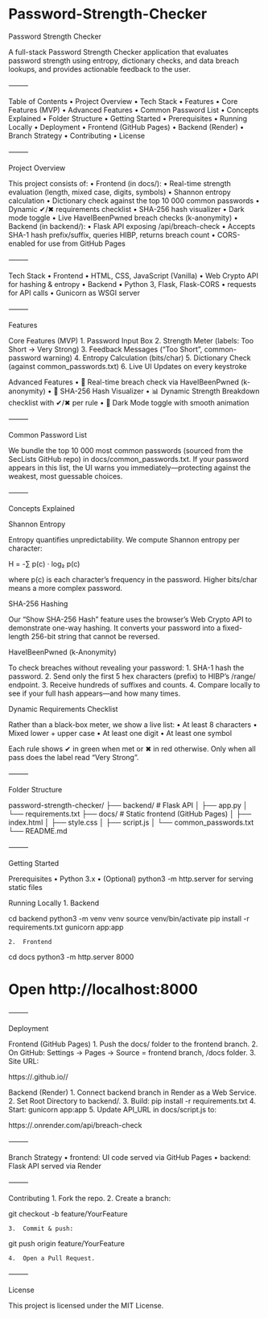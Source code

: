 # Password-Strength-Checker
Password Strength Checker

A full-stack Password Strength Checker application that evaluates password strength using entropy, dictionary checks, and data breach lookups, and provides actionable feedback to the user.

⸻

Table of Contents
	•	Project Overview
	•	Tech Stack
	•	Features
	•	Core Features (MVP)
	•	Advanced Features
	•	Common Password List
	•	Concepts Explained
	•	Folder Structure
	•	Getting Started
	•	Prerequisites
	•	Running Locally
	•	Deployment
	•	Frontend (GitHub Pages)
	•	Backend (Render)
	•	Branch Strategy
	•	Contributing
	•	License

⸻

Project Overview

This project consists of:
	•	Frontend (in docs/):
	•	Real-time strength evaluation (length, mixed case, digits, symbols)
	•	Shannon entropy calculation
	•	Dictionary check against the top 10 000 common passwords
	•	Dynamic ✔/✖ requirements checklist
	•	SHA-256 hash visualizer
	•	Dark mode toggle
	•	Live HaveIBeenPwned breach checks (k-anonymity)
	•	Backend (in backend/):
	•	Flask API exposing /api/breach-check
	•	Accepts SHA-1 hash prefix/suffix, queries HIBP, returns breach count
	•	CORS-enabled for use from GitHub Pages

⸻

Tech Stack
	•	Frontend
	•	HTML, CSS, JavaScript (Vanilla)
	•	Web Crypto API for hashing & entropy
	•	Backend
	•	Python 3, Flask, Flask-CORS
	•	requests for API calls
	•	Gunicorn as WSGI server

⸻

Features

Core Features (MVP)
	1.	Password Input Box
	2.	Strength Meter (labels: Too Short → Very Strong)
	3.	Feedback Messages (“Too Short”, common-password warning)
	4.	Entropy Calculation (bits/char)
	5.	Dictionary Check (against common_passwords.txt)
	6.	Live UI Updates on every keystroke

Advanced Features
	•	🔄 Real-time breach check via HaveIBeenPwned (k-anonymity)
	•	🔐 SHA-256 Hash Visualizer
	•	📊 Dynamic Strength Breakdown checklist with ✔/✖ per rule
	•	🌙 Dark Mode toggle with smooth animation

⸻

Common Password List

We bundle the top 10 000 most common passwords (sourced from the SecLists GitHub repo) in docs/common_passwords.txt. If your password appears in this list, the UI warns you immediately—protecting against the weakest, most guessable choices.

⸻

Concepts Explained

Shannon Entropy

Entropy quantifies unpredictability. We compute Shannon entropy per character:

H = -∑ p(c) · log₂ p(c)

where p(c) is each character’s frequency in the password. Higher bits/char means a more complex password.

SHA-256 Hashing

Our “Show SHA-256 Hash” feature uses the browser’s Web Crypto API to demonstrate one-way hashing. It converts your password into a fixed-length 256-bit string that cannot be reversed.

HaveIBeenPwned (k-Anonymity)

To check breaches without revealing your password:
	1.	SHA-1 hash the password.
	2.	Send only the first 5 hex characters (prefix) to HIBP’s /range/ endpoint.
	3.	Receive hundreds of suffixes and counts.
	4.	Compare locally to see if your full hash appears—and how many times.

Dynamic Requirements Checklist

Rather than a black-box meter, we show a live list:
	•	At least 8 characters
	•	Mixed lower + upper case
	•	At least one digit
	•	At least one symbol

Each rule shows ✔ in green when met or ✖ in red otherwise. Only when all pass does the label read “Very Strong”.

⸻

Folder Structure

password-strength-checker/
├── backend/                # Flask API
│   ├── app.py
│   └── requirements.txt
├── docs/                   # Static frontend (GitHub Pages)
│   ├── index.html
│   ├── style.css
│   ├── script.js
│   └── common_passwords.txt
└── README.md



⸻

Getting Started

Prerequisites
	•	Python 3.x
	•	(Optional) python3 -m http.server for serving static files

Running Locally
	1.	Backend

cd backend
python3 -m venv venv
source venv/bin/activate
pip install -r requirements.txt
gunicorn app:app


	2.	Frontend

cd docs
python3 -m http.server 8000
# Open http://localhost:8000



⸻

Deployment

Frontend (GitHub Pages)
	1.	Push the docs/ folder to the frontend branch.
	2.	On GitHub: Settings → Pages → Source = frontend branch, /docs folder.
	3.	Site URL:

https://<your-username>.github.io/<repo-name>/



Backend (Render)
	1.	Connect backend branch in Render as a Web Service.
	2.	Set Root Directory to backend/.
	3.	Build: pip install -r requirements.txt
	4.	Start: gunicorn app:app
	5.	Update API_URL in docs/script.js to:

https://<your-render-service>.onrender.com/api/breach-check



⸻

Branch Strategy
	•	frontend: UI code served via GitHub Pages
	•	backend: Flask API served via Render

⸻

Contributing
	1.	Fork the repo.
	2.	Create a branch:

git checkout -b feature/YourFeature


	3.	Commit & push:

git push origin feature/YourFeature


	4.	Open a Pull Request.

⸻

License

This project is licensed under the MIT License.

